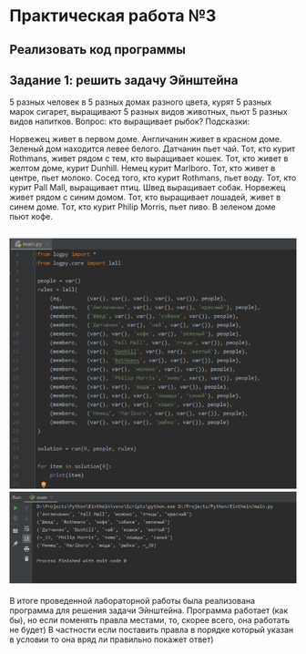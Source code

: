 Практическая работа №3
=========
Реализовать код программы
---------
Задание 1: решить задачу Эйнштейна
---------

5 разных человек в 5 разных домах разного цвета, курят 5 разных марок сигарет, выращивают 5 разных видов животных, пьют 5 разных видов напитков.
Вопрос: кто выращивает рыбок?
Подсказки:

Норвежец живет в первом доме.
Англичанин живет в красном доме.
Зеленый дом находится левее белого.
Датчанин пьет чай.
Тот, кто курит Rothmans, живет рядом с тем, кто
выращивает кошек.
Тот, кто живет в желтом доме, курит Dunhill.
Немец курит Marlboro.
Тот, кто живет в центре, пьет молоко.
Сосед того, кто курит Rothmans, пьет воду.
Тот, кто курит Pall Mall, выращивает птиц.
Швед выращивает собак.
Норвежец живет рядом с синим домом.
Тот, кто выращивает лошадей, живет в синем доме.
Тот, кто курит Philip Morris, пьет пиво.
В зеленом доме пьют кофе.

![alt text](https://github.com/Salamandr-DEV/deep_learning_with_python_lab_3/blob/master/Screenshots/2020-03-01_20-24-48.png?raw=true)
![alt text](https://github.com/Salamandr-DEV/deep_learning_with_python_lab_3/blob/master/Screenshots/2020-03-01_20-25-03.png?raw=true)
---------
В итоге проведенной лабораторной работы была реализована программа для решения задачи Эйнштейна. Программа работает (как бы), но если поменять правла местами, то, скорее всего, она работать не будет) В частности если поставить правла в порядке который указан в условии то она вряд ли правильно покажет ответ) 
